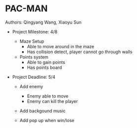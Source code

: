 # PAC-MAN

Authors: Qingyang Wang, Xiaoyu Sun

* Project Milestone: 4/8
  * Maze Setup
    * Able to move around in the maze
    * Has collision detect, player cannot go through walls
  * Points system
    * Able to gain points
    * Has points board


* Project Deadline: 5/4

  * Add enemy

    * Enemy able to move
    * Enemy can kill the player
  * Add backgound music
  * Add pop up when win/lose
